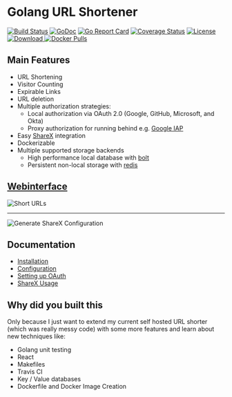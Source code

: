 # Golang URL Shortener

[![Build Status](https://travis-ci.org/jasonwiguna/golang-url-shortener.svg?branch=master)](https://travis-ci.org/jasonwiguna/golang-url-shortener)
[![GoDoc](https://godoc.org/github.com/jasonwiguna/golang-url-shortener?status.svg)](https://godoc.org/github.com/jasonwiguna/golang-url-shortener)
[![Go Report Card](https://goreportcard.com/badge/github.com/jasonwiguna/golang-url-shortener)](https://goreportcard.com/report/github.com/jasonwiguna/golang-url-shortener)
[![Coverage Status](https://coveralls.io/repos/github/jasonwiguna/golang-url-shortener/badge.svg?branch=master)](https://coveralls.io/github/jasonwiguna/golang-url-shortener?branch=master)
[![License](https://img.shields.io/badge/License-MIT-blue.svg)](https://opensource.org/licenses/MIT)
[![Download](https://api.bintray.com/packages/jasonwiguna/golang-url-shortener/travis-ci/images/download.svg?version=0.1) ](https://bintray.com/jasonwiguna/golang-url-shortener/travis-ci/0.1#files)
[![Docker Pulls](https://img.shields.io/docker/pulls/jasonwiguna/golang_url_shortener.svg)](https://hub.docker.com/r/jasonwiguna/golang_url_shortener/)

## Main Features

- URL Shortening
- Visitor Counting
- Expirable Links
- URL deletion
- Multiple authorization strategies:
    - Local authorization via OAuth 2.0 (Google, GitHub, Microsoft, and Okta)
    - Proxy authorization for running behind e.g. [Google IAP](https://cloud.google.com/iap/)
- Easy [ShareX](https://github.com/ShareX/ShareX) integration
- Dockerizable
- Multiple supported storage backends
    - High performance local database with [bolt](https://github.com/boltdb/bolt)
    - Persistent non-local storage with [redis](https://redis.io/)

## [Webinterface](https://so.sh0rt.cat)

![Short URLs](https://user-images.githubusercontent.com/17984549/32700384-955d9336-c7c4-11e7-9fab-4141a86a375c.png)

---

![Generate ShareX Configuration](https://user-images.githubusercontent.com/17984549/32700395-cf9f057a-c7c4-11e7-9d2b-7523c8a95a20.png)

## Documentation

- [Installation](https://github.com/jasonwiguna/golang-url-shortener/wiki/Installation)
- [Configuration](https://github.com/jasonwiguna/golang-url-shortener/wiki/Configuration)
- [Setting up OAuth](https://github.com/jasonwiguna/golang-url-shortener/wiki/Setting-up-OAuth)
- [ShareX Usage](https://github.com/jasonwiguna/golang-url-shortener/wiki/ShareX)

## Why did you built this

Only because I just want to extend my current self hosted URL shorter (which was really messy code) with some more features and learn about new techniques like:

- Golang unit testing
- React
- Makefiles
- Travis CI
- Key / Value databases
- Dockerfile and Docker Image Creation
